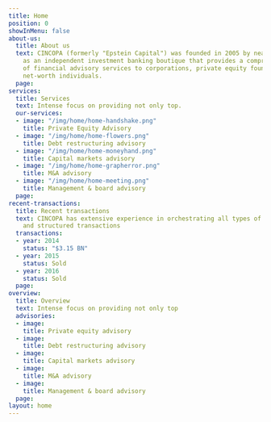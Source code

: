 ```yaml
---
title: Home
position: 0
showInMenu: false
about-us:
  title: About us
  text: CINCOPA (formerly "Epstein Capital") was founded in 2005 by near Nir Epstein
    as an independent investment banking boutique that provides a comprehensive suite
    of financial advisory services to corporations, private equity founds and high
    net-worth individuals.
  page: 
services:
  title: Services
  text: Intense focus on providing not only top.
  our-services:
  - image: "/img/home/home-handshake.png"
    title: Private Equity Advisory
  - image: "/img/home/home-flowers.png"
    title: Debt restructuring advisory
  - image: "/img/home/home-moneyhand.png"
    title: Capital markets advisory
  - image: "/img/home/home-grapherror.png"
    title: M&A advisory
  - image: "/img/home/home-meeting.png"
    title: Management & board advisory
  page: 
recent-transactions:
  title: Recent transactions
  text: CINCOPA has extensive experience in orchestrating all types of M&A financials
    and structured transactions
  transactions:
  - year: 2014
    status: "$3.15 BN"
  - year: 2015
    status: Sold
  - year: 2016
    status: Sold
  page: 
overview:
  title: Overview
  text: Intense focus on providing not only top
  advisories:
  - image: 
    title: Private equity advisory
  - image: 
    title: Debt restructuring advisory
  - image: 
    title: Capital markets advisory
  - image: 
    title: M&A advisory
  - image: 
    title: Management & board advisory
  page: 
layout: home
---
```


